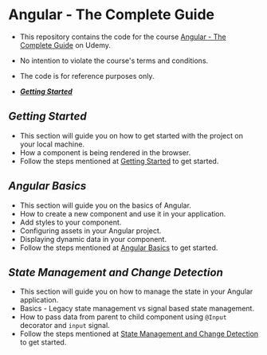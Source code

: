 # **Angular - The Complete Guide** <!-- omit in toc -->

- This repository contains the code for the course [Angular - The Complete Guide](https://www.udemy.com/course/the-complete-guide-to-angular-2/) on Udemy.
- No intention to violate the course's terms and conditions.
- The code is for reference purposes only.

- [***Getting Started***](#getting-started)

## ***Getting Started***

- This section will guide you on how to get started with the project on your local machine.
- How a component is being rendered in the browser.
- Follow the steps mentioned at [Getting Started](./docs/1.%20Getting%20Started.md) to get started.

## ***Angular Basics***

- This section will guide you on the basics of Angular.
- How to create a new component and use it in your application.
- Add styles to your component.
- Configuring assets in your Angular project.
- Displaying dynamic data in your component.
- Follow the steps mentioned at [Angular Basics](./docs/2.%20Angular%20Basics.md) to get started.

## ***State Management and Change Detection***

- This section will guide you on how to manage the state in your Angular application.
- Basics - Legacy state management vs signal based state management.
- How to pass data from parent to child component using `@Input` decorator and `input` signal.
- Follow the steps mentioned at [State Management and Change Detection](./docs/3.%20State%20Management%20and%20Change%20Detection.md) to get started.
